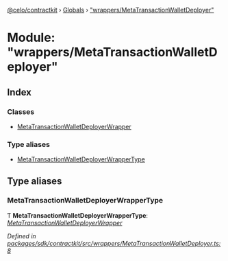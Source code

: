 [@celo/contractkit](../README.md) › [Globals](../globals.md) › ["wrappers/MetaTransactionWalletDeployer"](_wrappers_metatransactionwalletdeployer_.md)

# Module: "wrappers/MetaTransactionWalletDeployer"

## Index

### Classes

* [MetaTransactionWalletDeployerWrapper](../classes/_wrappers_metatransactionwalletdeployer_.metatransactionwalletdeployerwrapper.md)

### Type aliases

* [MetaTransactionWalletDeployerWrapperType](_wrappers_metatransactionwalletdeployer_.md#metatransactionwalletdeployerwrappertype)

## Type aliases

###  MetaTransactionWalletDeployerWrapperType

Ƭ **MetaTransactionWalletDeployerWrapperType**: *[MetaTransactionWalletDeployerWrapper](../classes/_wrappers_metatransactionwalletdeployer_.metatransactionwalletdeployerwrapper.md)*

*Defined in [packages/sdk/contractkit/src/wrappers/MetaTransactionWalletDeployer.ts:8](https://github.com/celo-org/celo-monorepo/blob/master/packages/sdk/contractkit/src/wrappers/MetaTransactionWalletDeployer.ts#L8)*
